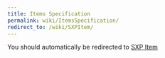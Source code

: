 ```yaml
---
title: Items Specification
permalink: wiki/ItemsSpecification/
redirect_to: /wiki/SXPItem/
---
```


You should automatically be redirected to [SXP Item](/SXP/wiki/SXPItem/ "wikilink")
